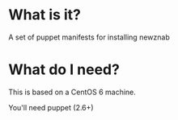 What is it?
===========

A set of puppet manifests for installing newznab

What do I need?
===============

This is based on a CentOS 6 machine.

You'll need puppet (2.6+)
